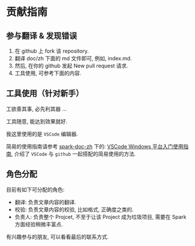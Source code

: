 # 贡献指南

## 参与翻译 & 发现错误

1. 在 github 上 fork 该 repository.
2. 翻译 doc/zh 下面的 md 文件即可, 例如, index.md.
3. 然后, 在你的 github 发起 New pull request 请求.
4. 工具使用, 可参考下面的内容.

## 工具使用（针对新手）

工欲善其事, 必先利其器 ...

工具随意, 能达到效果就好.

我这里使用的是 `VSCode` 编辑器.

简易的使用指南请参考 [spark-doc-zh](https://github.com/apachecn/spark-doc-zh/blob/master/help/vscode-windows-usage.md) 下的: [VSCode Windows 平台入门使用指南](https://github.com/apachecn/spark-doc-zh/blob/master/help/vscode-windows-usage.md), 介绍了 `VSCode` 与 `github` 一起搭配的简易使用的方法.

## 角色分配

目前有如下可分配的角色: 

* 翻译: 负责文章内容的翻译.
* 校验: 负责文章内容的校验, 比如格式, 正确度之类的.
* 负责人: 负责整个 Projcet, 不至于让该 Project 成为垃圾项目, 需要在 Spark 方面经验稍微丰富点.

有兴趣参与的朋友, 可以看看最后的联系方式.
